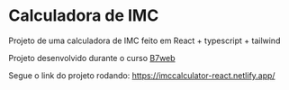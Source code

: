 # Calculadora de IMC

Projeto de uma calculadora de IMC feito em React + typescript + tailwind

Projeto desenvolvido durante o curso [B7web](https://b7web.com.br/fullstack/)

Segue o link do projeto rodando: https://imccalculator-react.netlify.app/
